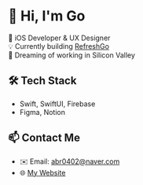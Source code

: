 # 👋 Hi, I'm Go

🎯 iOS Developer & UX Designer  
💡 Currently building [RefreshGo](https://github.com/gojaehyeon/refreshGo)  
🚀 Dreaming of working in Silicon Valley

## 🛠 Tech Stack
- Swift, SwiftUI, Firebase
- Figma, Notion

## 📫 Contact Me
- ✉️ Email: abr0402@naver.com
- 🌐 [My Website](https://naver.com)


